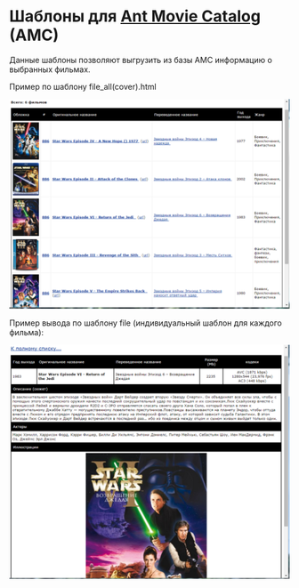 Шаблоны для [Ant Movie Catalog](http://www.antp.be/software/moviecatalog) (AMC)
==============
Данные шаблоны позволяют выгрузить из базы АМС информацию о выбранных фильмах.

Пример по шаблону file_all(cover).html

![file.html](screenshots/file_all(cover).png "file.html")

Пример вывода по шаблону file (индивидуальный шаблон для каждого фильма):

![file.html](screenshots/file.png "file.html") 